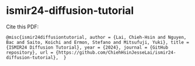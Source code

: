 # ismir24-diffusion-tutorial


Cite this PDF:

``
@misc{ismir24diffusiontutorial,
  author = {Lai, Chieh-Hsin and Nguyen, Bac and Saito, Koichi and Ermon, Stefano and Mitsufuji, Yuki},
  title = {ISMIR24 Diffusion Tutorial},
  year = {2024},
  journal = {GitHub repository},
  url = {https://github.com/ChiehHsinJesseLai/ismir24-diffusion-tutorial}, 
}
``
